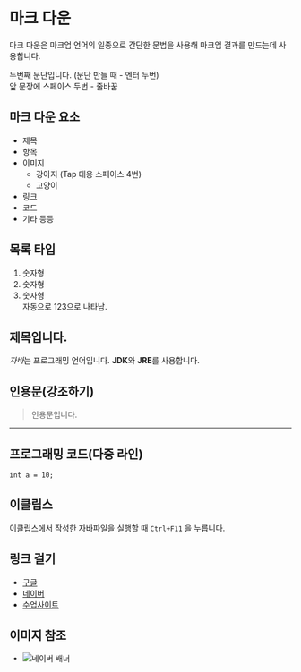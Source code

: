 # 마크 다운
마크 다운은 마크업 언어의 일종으로 간단한 문법을 사용해 마크업 결과를 만드는데 사용합니다.

두번째 문단입니다. (문단 만들 때 - 엔터 두번)  
앞 문장에 스페이스 두번 - 줄바꿈


## 마크 다운 요소
- 제목
- 항목
- 이미지
    - 강아지 (Tap 대용 스페이스 4번)
    - 고양이
- 링크
- 코드
- 기타 등등

## 목록 타입
1. 숫자형
1. 숫자형
1. 숫자형  
자동으로 123으로 나타남.

## 제목입니다.
*자바*는 프로그래밍 언어입니다. **JDK**와 **JRE**를 사용합니다.

## 인용문(강조하기)
> 인용문입니다.

---

## 프로그래밍 코드(다중 라인)
```
int a = 10;
```

## 이클립스
이클립스에서 작성한 자바파일을 실행할 때 `Ctrl+F11` 을 누릅니다.

## 링크 걸기
- [구글](http://google.com)
- [네이버](http://naver.com)
- [수업사이트](http://211.63.89.31:8025)

## 이미지 참조
- ![네이버 배너](https://ssl.pstatic.net/tveta/libs/1283/1283013/7a065e0a4c1779cbcb9a_20200402125352305.jpg)
